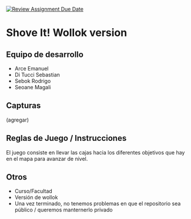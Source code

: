 [![Review Assignment Due Date](https://classroom.github.com/assets/deadline-readme-button-24ddc0f5d75046c5622901739e7c5dd533143b0c8e959d652212380cedb1ea36.svg)](https://classroom.github.com/a/hUnPAC5R)
# Shove It! Wollok version

## Equipo de desarrollo

- Arce Emanuel
- Di Tucci Sebastian
- Sebok Rodrigo
- Seoane Magali

## Capturas

(agregar)

## Reglas de Juego / Instrucciones

  El juego consiste en llevar las cajas hacia los diferentes objetivos que hay en el mapa para avanzar de nivel. 

## Otros

- Curso/Facultad
- Versión de wollok
- Una vez terminado, no tenemos problemas en que el repositorio sea público / queremos manternerlo privado
